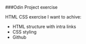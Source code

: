 ###Odin Project exercise

HTML CSS exercise 
I want to achive:
- HTML structure with intra links
- CSS styling
- Github 
